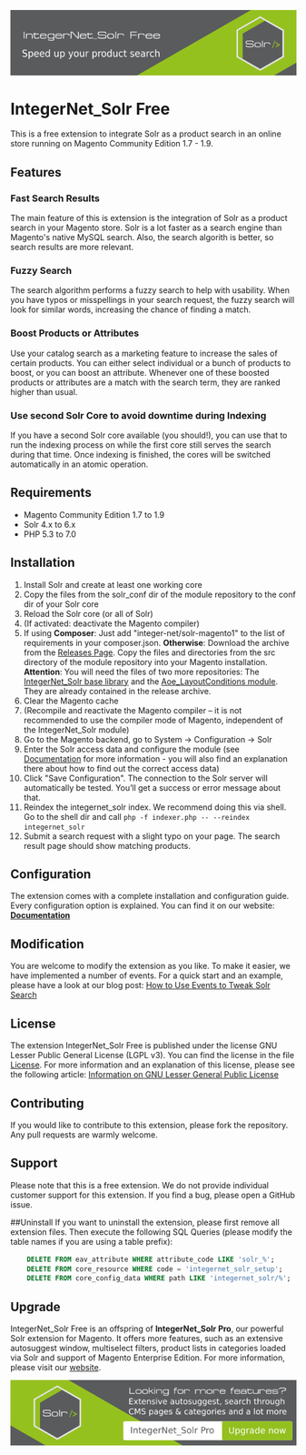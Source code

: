 ![IntegerNet_Solr Free](doc/solr_free_banner.png)

# IntegerNet_Solr Free
This is a free extension to integrate Solr as a product search in an online store running on Magento Community 
Edition 1.7 - 1.9.

## Features

### Fast Search Results
The main feature of this is extension is the integration of Solr as a product search in your Magento store. 
Solr is a lot faster as a search engine than Magento's native MySQL search. Also, the search algorith is better, 
so search results are more relevant.

### Fuzzy Search
The search algorithm performs a fuzzy search to help with usability. When you have typos or misspellings in 
your search request, the fuzzy search will look for similar words, increasing the chance of finding a match. 

### Boost Products or Attributes
Use your catalog search as a marketing feature to increase the sales of certain products. You can either select 
individual or a bunch of products to boost, or you can boost an attribute. Whenever one of these boosted 
products or attributes are a match with the search term, they are ranked higher than usual.

### Use second Solr Core to avoid downtime during Indexing
If you have a second Solr core available (you should!), you can use that to run the indexing process on while 
 the first core still serves the search during that time. Once indexing is finished, the cores will be switched
 automatically in an atomic operation.

## Requirements
- Magento Community Edition 1.7 to 1.9
- Solr 4.x to 6.x
- PHP 5.3 to 7.0 

## Installation 
1. Install Solr and create at least one working core
2. Copy the files from the solr_conf dir of the module repository to the conf dir of your Solr core
3. Reload the Solr core (or all of Solr)
4. (If activated: deactivate the Magento compiler)
5. If using **Composer**: Just add "integer-net/solr-magento1" to the list of requirements in your composer.json.
**Otherwise**: Download the archive from the [Releases Page](https://github.com/integer-net/solr-magento1/releases). 
Copy the files and directories from the src directory of the module repository into your Magento installation.
**Attention**: You will need the files of two more repositories: The 
[IntegerNet_Solr base library](https://github.com/integer-net/solr-base) and the 
[Aoe_LayoutConditions module](https://github.com/AOEpeople/Aoe_LayoutConditions). They are already contained in 
the release archive.
6. Clear the Magento cache
7. (Recompile and reactivate the Magento compiler – it is not recommended to use the compiler mode of Magento, 
independent of the IntegerNet_Solr module)
8. Go to the Magento backend, go to System -> Configuration -> Solr
9. Enter the Solr access data and configure the module (see 
[Documentation](https://www.integer-net.com/solr-magento/documentation/) for more information - you will also 
find an explanation there about how to find out the correct access data)
10. Click "Save Configuration". The connection to the Solr server will automatically be tested. You’ll get a 
success or error message about that.
11. Reindex the integernet\_solr index. We recommend doing this via shell. Go to the shell dir and call 
`php -f indexer.php -- --reindex integernet_solr`
12. Submit a search request with a slight typo on your page. The search result page should show matching products.

## Configuration
The extension comes with a complete installation and configuration guide. Every configuration option is 
explained. You can find it on our website: 
**[Documentation](https://www.integer-net.com/solr-magento/documentation/)**

## Modification
You are welcome to modify the extension as you like. To make it easier, we have implemented a number of events. 
For a quick start and an example, please have a look at our blog post: 
[How to Use Events to Tweak Solr Search](https://www.integer-net.com/utilizing-events-of-integernet_solr-an-example/)

## License
The extension IntegerNet_Solr Free is published under the license GNU Lesser Public General License (LGPL v3). 
You can find the license in the file [License](https://github.com/integer-net/solr-magento1/blob/master/LICENSE). 
For more information and an explanation of this license, please see the following article: 
[Information on GNU Lesser General Public License](https://www.gnu.org/licenses/lgpl-3.0.en.html)

## Contributing
If you would like to contribute to this extension, please fork the repository. 
Any pull requests are warmly welcome.

## Support
Please note that this is a free extension. We do not provide individual customer support for this extension. 
If you find a bug, please open a GitHub issue.

##Uninstall
If you want to uninstall the extension, please first remove all extension files. Then execute the following SQL
Queries (please modify the table names if you are using a table prefix):

```sql
    DELETE FROM eav_attribute WHERE attribute_code LIKE 'solr_%';
    DELETE FROM core_resource WHERE code = 'integernet_solr_setup';
    DELETE FROM core_config_data WHERE path LIKE 'integernet_solr/%';
```

## Upgrade
IntegerNet\_Solr Free is an offspring of **IntegerNet_Solr Pro**, our powerful Solr extension for Magento. 
It offers more features, such as an extensive autosuggest window, multiselect filters, product lists in 
categories loaded via Solr and support of Magento Enterprise Edition. For more information, please visit our 
[website](https://www.integer-net.com/solr-magento/).

[![Upgrade to IntegerNet_Solr Pro](src/skin/adminhtml/default/default/integernet/solr/solr_free_banner_upgrade_to_pro.png)](https://www.integer-net.com/solr-magento/features/?utm_source=readme&utm_medium=banner&utm_term=features&utm_content=features&utm_campaign=upgrade)